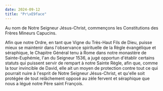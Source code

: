 ```yaml
---
date: 2024-09-12
title: "Pr\xE9face"
---
```




Au nom de Notre Seigneur Jésus-Christ, commençons les Constitutions des Frères Mineurs Capucins.

Afin que notre Ordre, en tant que Vigne du Très-Haut Fils de Dieu, puisse mieux se maintenir dans l'observance spirituelle de la Règle évangélique et séraphique, le Chapitre Général tenu à Rome dans notre monastère de Sainte-Euphémie, l'an du Seigneur 1536, a jugé opportun d'établir certains statuts qui puissent servir de rempart à notre Sainte Règle, afin que, comme la tour invincible de David, elle ait un moyen de protection contre tout ce qui pourrait nuire à l'esprit de Notre Seigneur Jésus-Christ, et qu'elle soit protégée de tout relâchement opposé au zèle fervent et séraphique que nous a légué notre Père saint François.
